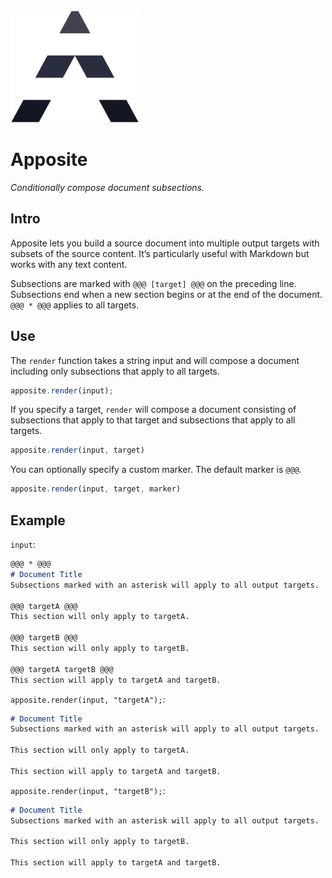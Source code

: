 <img alt="Apposite logo" src="img/logo.png" height="180px"/>

# Apposite
_Conditionally compose document subsections._

## Intro

Apposite lets you build a source document into multiple output targets with subsets of the source content. It’s particularly useful with Markdown but works with any text content.

Subsections are marked with `@@@ [target] @@@` on the preceding line. Subsections end when a new section begins or at the end of the document. `@@@ * @@@` applies to all targets.

## Use

The `render` function takes a string input and will compose a document including only subsections that apply to all targets.

```js
apposite.render(input);
```

If you specify a target, `render` will compose a document consisting of subsections that apply to that target and subsections that apply to all targets.

```js
apposite.render(input, target)
```

You can optionally specify a custom marker. The default marker is `@@@`.

```js
apposite.render(input, target, marker)
```

## Example
`input`:
```md
@@@ * @@@
# Document Title
Subsections marked with an asterisk will apply to all output targets.

@@@ targetA @@@
This section will only apply to targetA.

@@@ targetB @@@
This section will only apply to targetB.

@@@ targetA targetB @@@
This section will apply to targetA and targetB.
```

`apposite.render(input, "targetA");`:
```md
# Document Title
Subsections marked with an asterisk will apply to all output targets.

This section will only apply to targetA.

This section will apply to targetA and targetB.
```

`apposite.render(input, "targetB");`:
```md
# Document Title
Subsections marked with an asterisk will apply to all output targets.

This section will only apply to targetB.

This section will apply to targetA and targetB.
